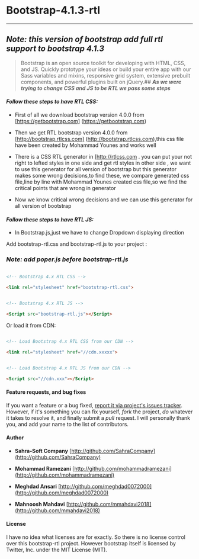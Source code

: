# Bootstrap-4.1.3-rtl
---
## ***Note: this version of bootstrap add full rtl support to bootstrap 4.1.3***


> Bootstrap is an open source toolkit for developing with HTML, CSS, and JS. Quickly prototype your ideas or build your entire app with our Sass variables and mixins, responsive grid system, extensive prebuilt components, and powerful plugins built on jQuery.## ***As we were trying to change CSS and JS to be RTL we pass some steps***


#### ***Follow these steps to have RTL CSS:***

- First of all we download bootstrap version 4.0.0 from [https://getbootstrap.com] (https://getbootstrap.com)

- Then we get RTL bootstrap version 4.0.0 from [http://bootstrap.rtlcss.com] (http://bootstrap.rtlcss.com),this css file have been created by Mohammad Younes and works well

- There is a CSS RTL generator in [http://rtlcss.com . you can put your not right to lefted styles in one side and get rtl styles in other side , we want to use this generator for all version of bootstrap 
but this generator makes some wrong decisions,to find these, we compare generated css file,line by line with Mohammad Younes created css file,so we find the critical points that are wrong in generator

- Now we know critical wrong decisions and we can use this generator for all version of bootstrap

#### ***Follow these steps to have RTL JS:***

- In Bootstrap.js,just we have to change Dropdown displaying direction


Add bootstrap-rtl.css and bootstrap-rtl.js to your project :

### ***Note: add poper.js before bootstrap-rtl.js***


```html

<!-- Bootstrap 4.x RTL CSS -->

<link rel="stylesheet" href="bootstrap-rtl.css">


<!-- Bootstrap 4.x RTL JS -->

<Script src="bootstrap-rtl.js"></Script>

```


Or load it from CDN:


```html

<!-- Load Bootstrap 4.x RTL CSS from our CDN -->

<link rel="stylesheet" href="//cdn.xxxxx">


<!-- Load Bootstrap 4.x RTL JS from our CDN -->

<Script src="//cdn.xxx"></Script>

```






#### Feature requests, and bug fixes



If you want a feature or a bug fixed, [report it via project's issues tracker](https://github.com/SahraCompany/Bootstrap-4.x-RTL/issues). However, if it's something you can fix yourself, *fork* the project, *do* whatever it takes to resolve it, and finally submit a *pull* request. I will personally thank you, and add your name to the list of contributors.



#### Author


- **Sahra-Soft Company** [http://github.com/SahraCompany](http://github.com/SahraCompany)

  

- **Mohammad Ramezani** [http://github.com/mohammadramezani](http://github.com/mohammadramezani)
 

  
- **Meghdad Ansari** [http://github.com/meghdad0072000](http://github.com/meghdad0072000)

- **Mahnoosh Mahdavi** [http://github.com/mmahdavi2018](http://github.com/mmahdavi2018)

  





#### License
I have no idea what licenses are for exactly. So there is no license control over this bootstrap-rtl project. However bootstrap itself is licensed by Twitter, Inc. under the MIT License (MIT).
